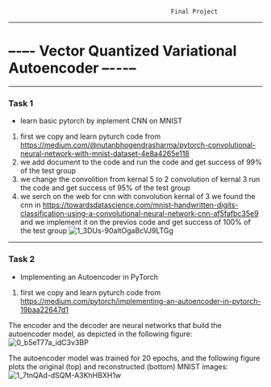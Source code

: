                                                  Final Project
-----------------------------------------------------------------------------------------------------------------------------------------------------------
# –-–- Vector Quantized Variational Autoencoder –---–
-----------------------------------------------------------------------------------------------------------------------------------------------------------

### Task 1

* learn basic pytorch by inplement CNN on MNIST
1. first we copy and learn pyturch code from https://medium.com/@nutanbhogendrasharma/pytorch-convolutional-neural-network-with-mnist-dataset-4e8a4265e118
2. we add document to the code and run the code and get success of 99% of the test group
3. we change the convolition from kernal 5 to 2 convolution of kernal 3 run the code and get success of 95% of the test group 
4. we serch on the web for cnn with convolution kernal of 3 we found the cnn in
 https://towardsdatascience.com/mnist-handwritten-digits-classification-using-a-convolutional-neural-network-cnn-af5fafbc35e9
and we implement it on the previos code and get success of 100% of the test group
![1_3DUs-90altOgaBcVJ9LTGg](https://user-images.githubusercontent.com/58992981/203141001-85860bfd-d0c5-4aaa-bca1-15c8d57c19a2.png)
-------------
### Task 2

* Implementing an Autoencoder in PyTorch
1. first we copy and learn pyturch code from https://medium.com/pytorch/implementing-an-autoencoder-in-pytorch-19baa22647d1

The encoder and the decoder are neural networks that build the autoencoder model, as depicted in the following figure:
![0_b5eT77a_idC3v3BP](https://user-images.githubusercontent.com/58992981/204316199-7598b9d1-f32a-42b2-98ad-bc58a4c233b5.png)


The autoencoder model was trained for 20 epochs, and the following figure plots the original (top) and reconstructed (bottom) MNIST images:
![1_7tnQAd-dSQM-A3KhHBXH1w](https://user-images.githubusercontent.com/58992981/204101201-2f718865-b477-44de-b1a2-43f2e1d017e7.jpg)



